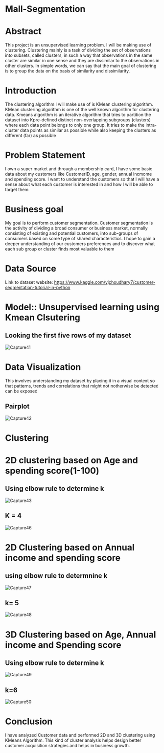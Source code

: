 # Mall-Segmentation

# Abstract

This project is an unsupervised learning problem. I will be making use of clustering. Clustering mainly is a task of dividing the set of observations into subsets, called clusters, in such a way that observations in the same cluster are similar in one sense and they are dissimilar to the observations in other clusters. In simple words, we can say that the main goal of clustering is to group the data on the basis of similarity and dissimilarity.

# Introduction

The clustering algorithm I will make use of is KMean clustering algorithm.
KMean clustering algorithm is one of the well known algorithm for clustering data. Kmeans algorithm is an iterative algorithm that tries to partition the dataset into Kpre-defined distinct non-overlapping subgroups (clusters) where each data point belongs to only one group. It tries to make the intra-cluster data points as similar as possible while also keeping the clusters as different (far) as possible

# Problem Statement

I own a super market and through a membership card, I have some basic data about my customers like CustomerID, age, gender, annual incmome and spending score. I want to understand the customers so that I will have a sense about what each customer is interested in and how I will be able to target them

# Business goal

My goal is to perform customer segmentation. Customer segmentation is the activity of dividing a broad consumer or business market, normally consisting of existing and potential customers, into sub-groups of consumers based on some type of shared characteristics. I hope to gain a deeper understanding of our customers preferences and to discover what each sub group or cluster finds most valuable to them

# Data Source

Link to dataset website: https://www.kaggle.com/vjchoudhary7/customer-segmentation-tutorial-in-python

# Model:: Unsupervised learning using Kmean Clsutering

## Looking the first five rows of my dataset

![Capture41](https://user-images.githubusercontent.com/74493164/99184821-c05b4180-2713-11eb-9afe-99f175798071.PNG)

# Data Visualization

This involves understanding my dataset by placing it in a visual context so that patterns, trends and correlations that might not notherwise be detected can be exposed

## Pairplot

![Capture42](https://user-images.githubusercontent.com/74493164/99184913-8179bb80-2714-11eb-9774-77fd7f729a81.PNG)

# Clustering

# 2D clustering based on Age and spending score(1-100)

## Using elbow rule to determine k

![Capture43](https://user-images.githubusercontent.com/74493164/99185047-3ca25480-2715-11eb-9568-dfdc271ed869.PNG)

## K = 4

![Capture46](https://user-images.githubusercontent.com/74493164/99185132-e255c380-2715-11eb-984c-e5cd3f267f80.PNG)

# 2D Clustering based on Annual income and spending score

## using elbow rule to determnine k

![Capture47](https://user-images.githubusercontent.com/74493164/99185208-6445ec80-2716-11eb-9349-12634753daae.PNG)

## k= 5

![Capture48](https://user-images.githubusercontent.com/74493164/99185268-ad963c00-2716-11eb-8e07-f1a87f38e4c1.PNG)

# 3D Clustering based on Age, Annual income and Spending score

## Using elbow rule to determine k

![Capture49](https://user-images.githubusercontent.com/74493164/99185356-3dd48100-2717-11eb-8836-999b49d081d9.PNG)
 ## k=6
 
 ![Capture50](https://user-images.githubusercontent.com/74493164/99185374-72483d00-2717-11eb-85f8-83ba5982342f.PNG)
 
 # Conclusion
I have analyzed Customer data and performed 2D and 3D clustering using KMeans Algorithm. This kind of cluster analysis helps design better customer acquisition strategies and helps in business growth.
